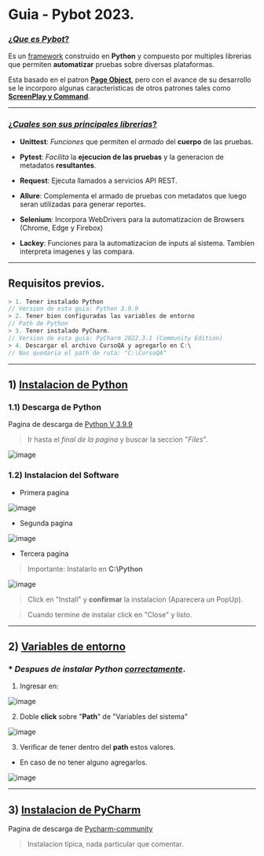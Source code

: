 # Guia - Pybot 2023.

### <u> ¿_Que es __Pybot___? </u>

Es un <u>framework</u> construido en __Python__ y compuesto
por multiples librerias que permiten __automatizar__
pruebas sobre diversas plataformas. <br>

Esta basado en el patron <u>__Page Object__</u>, pero con el avance
de su desarrollo se le incorporo algunas caracteristicas
de otros patrones tales como <u>__ScreenPlay y Command__</u>.

---

### <u>¿_Cuales son sus __principales__ librerias_?</u>

- __Unittest__: _Funciones_ que permiten el _armado_ del __cuerpo__
de las pruebas.

- __Pytest__: _Facilita_ la __ejecucion de las pruebas__ y la generacion de metadatos __resultantes__.

- __Request__: Ejecuta llamados a servicios API REST.

- __Allure__: Complementa el armado de pruebas con metadatos
que luego seran utilizadas para generar reportes.

- __Selenium__: Incorpora WebDrivers para la automatizacion
de Browsers (Chrome, Edge y Firebox)

- __Lackey__: Funciones para la automatizacion de inputs
al sistema. Tambien interpreta imagenes y las compara.

---

## __Requisitos previos__.

~~~ ts
> 1. Tener instalado Python
// Version de esta guia: Python 3.9.9
> 2. Tener bien configuradas las variables de entorno
// Path de Python
> 3. Tener instalado PyCharm.
// Version de esta guia: PyCharm 2022.3.1 (Community Edition)
> 4. Descargar el archivo CursoQA y agregarlo en C:\
// Nos quedaria el path de ruta: "C:\CursoQA"
~~~

---

## 1) <u> __Instalacion de Python__ </u>

### 1.1) __Descarga de Python__

<p> Pagina de descarga de
    <a 
        href="https://www.python.org/downloads/release/python-399/" 
        target="_blank">
        Python V 3.9.9
    </a>
</p>

> Ir hasta el _final de la pagina_ y buscar la seccion "_Files_".

![image](https://user-images.githubusercontent.com/120741890/215074413-51b7f829-5222-4a41-ae4a-1c0bce7ed7e7.png)

### 1.2) __Instalacion del Software__

* Primera pagina

![image](https://user-images.githubusercontent.com/120741890/215204311-ca0701c3-f253-404c-8223-16c040927dff.png)

* Segunda pagina

![image](https://user-images.githubusercontent.com/120741890/215204464-cd8a9699-97b1-443f-bb05-668106baf120.png)

* Tercera pagina

> Importante: Instalarlo en __C:\Python__

![image](https://user-images.githubusercontent.com/120741890/215204676-41865bce-b6f1-4d28-83c4-9e5a90341fb3.png)

> Click en "Install" y __confirmar__ la instalacion (Aparecera un PopUp).

> Cuando termine de instalar click en "Close" y listo.

---

## 2) <u> __Variables de entorno__ </u>

###  * _Despues de instalar Python <u>correctamente_</u>.

1. Ingresar en:

![image](https://user-images.githubusercontent.com/120741890/214583124-16506e07-cb8b-42b4-b333-b9e3f63fad25.png)

2. Doble __click__ sobre "__Path__" de "Variables del sistema"

![image](https://user-images.githubusercontent.com/120741890/214583684-4445f190-54d4-4f5b-8c16-3a59bea9671f.png)

3. Verificar de tener dentro del __path__ estos valores.

* En caso de no tener alguno agregarlos.

![image](https://user-images.githubusercontent.com/120741890/214864844-c5803bd9-eaaa-45a6-ba7f-94ae2ae6c3d9.png)

---

## 3) <u> __Instalacion de PyCharm__ </u>

<p> Pagina de descarga de
    <a 
        href="https://www.jetbrains.com/pycharm/download/download-thanks.html?platform=windows&code=PCC" 
        target="_blank">
        Pycharm-community
    </a>
</p>

> Instalacion tipica, nada particular que comentar.
